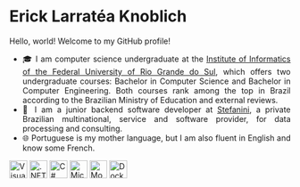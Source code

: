 # Erick Larratéa Knoblich

<div align = "justify">
  <p>
    Hello, world! Welcome to my GitHub profile!
  </p>
  <ul>
    <li>
      🎓 I am computer science undergraduate at the
      <a href = "https://www.inf.ufrgs.br/site/en/" target = "_blank">Institute of Informatics of the Federal University of Rio Grande do Sul</a>,
      which offers two undergraduate courses: Bachelor in Computer Science and Bachelor in Computer Engineering.
      Both courses rank among the top in Brazil according to the Brazilian Ministry of Education and external reviews.
    </li>
    <li>
      💼 I am a junior backend software developer at
      <a href = "https://stefanini.com/en">Stefanini</a>,
      a private Brazilian multinational, service and software provider, for data processing and consulting.
    </li>
    <li>
      🌐 Portuguese is my mother language, but I am also fluent in English and know some French.
    </li>
  </ul>
  <div>
    <img title = "Visual Studio" height = "32" width = "32" src = "https://github.com/elknoblich/elknoblich/assets/133152739/4c379157-e349-4bcf-834d-b9fd79f9476e"/>
    <img title = ".NET Framework" height = "32" width = "32" src = "https://github.com/elknoblich/elknoblich/assets/133152739/00da1928-36cf-42c0-a713-da22e26d47fc"/>
    <img title = "C#" height = "32" width = "32" src = "https://github.com/elknoblich/elknoblich/assets/133152739/7cf7fb39-632d-46bb-90e5-fb1a847817d9"/>
    <img title = "Microsoft SQL Server" height = "32" width = "32" src = "https://github.com/elknoblich/elknoblich/assets/133152739/fecea191-8f13-4a8d-9684-8f7a84a7d18e"/>
    <img title = "MongoDB" height = "32" width = "31" src = "https://github.com/elknoblich/elknoblich/assets/133152739/34b05690-9d4c-4380-8024-4574b12dd656"/>
    <img title = "Docker" height = "32" width = "32" src = "https://github.com/elknoblich/elknoblich/assets/133152739/c793dc02-3dc2-4e41-8d24-a64e794311e6"/>
  </div>
</div> 

<!--

![.NET Framework](https://github.com/elknoblich/elknoblich/assets/133152739/00da1928-36cf-42c0-a713-da22e26d47fc)
<img title = ".NET Framework" height = "64" width = "64" src = "https://github.com/elknoblich/elknoblich/assets/133152739/00da1928-36cf-42c0-a713-da22e26d47fc"/>

![C#](https://github.com/elknoblich/elknoblich/assets/133152739/7cf7fb39-632d-46bb-90e5-fb1a847817d9)
<img title = "C#" height = "64" width = "64" src = "https://github.com/elknoblich/elknoblich/assets/133152739/7cf7fb39-632d-46bb-90e5-fb1a847817d9"/>

![Visual Studio](https://github.com/elknoblich/elknoblich/assets/133152739/4c379157-e349-4bcf-834d-b9fd79f9476e)
<img title = "Visual Studio" height = "64" width = "64" src = "https://github.com/elknoblich/elknoblich/assets/133152739/4c379157-e349-4bcf-834d-b9fd79f9476e"/>

![Microsoft SQL Server](https://github.com/elknoblich/elknoblich/assets/133152739/fecea191-8f13-4a8d-9684-8f7a84a7d18e)
<img title = "Microsoft SQL Server" height = "64" width = "64" src = "https://github.com/elknoblich/elknoblich/assets/133152739/fecea191-8f13-4a8d-9684-8f7a84a7d18e"/>

![MongoDB](https://github.com/elknoblich/elknoblich/assets/133152739/34b05690-9d4c-4380-8024-4574b12dd656)
<img title = "MongoDB" height = "64" width = "64" src = "https://github.com/elknoblich/elknoblich/assets/133152739/34b05690-9d4c-4380-8024-4574b12dd656"/>

![Docker](https://github.com/elknoblich/elknoblich/assets/133152739/c793dc02-3dc2-4e41-8d24-a64e794311e6)
<img title = "Docker" height = "64" width = "64" src = "https://github.com/elknoblich/elknoblich/assets/133152739/c793dc02-3dc2-4e41-8d24-a64e794311e6"/>

-->
